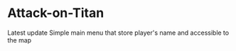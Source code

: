 # Attack-on-Titan

Latest update 
Simple main menu that store player's name and accessible to the map
